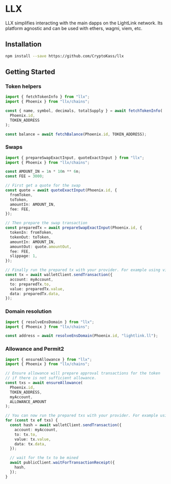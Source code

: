 # LLX

LLX simplifies interacting with the main dapps on the LightLink network. Its platform agnostic and can be used with ethers, wagmi, viem, etc.

## Installation

```bash
npm install --save https://github.com/CryptoKass/llx
```

## Getting Started

### Token helpers

```ts
import { fetchTokenInfo } from "llx";
import { Phoenix } from "llx/chains";

const { name, symbol, decimals, totalSupply } = await fetchTokenInfo(
  Phoenix.id,
  TOKEN_ADDRESS
);

const balance = await fetchBalance(Phoenix.id, TOKEN_ADDRESS);
```

### Swaps

```ts
import { prepareSwapExactInput, quoteExactInput } from "llx";
import { Phoenix } from "llx/chains";

const AMOUNT_IN = 1n * 10n ** 6n;
const FEE = 3000;

// First get a quote for the swap
const quote = await quoteExactInput(Phoenix.id, {
  fromToken,
  toToken,
  amountIn: AMOUNT_IN,
  fee: FEE,
});

// Then prepare the swap transaction
const preparedTx = await prepareSwapExactInput(Phoenix.id, {
  tokenIn: fromToken,
  tokenOut: toToken,
  amountIn: AMOUNT_IN,
  amountOut: quote.amountOut,
  fee: FEE,
  slippage: 1,
});

// Finally run the prepared tx with your provider. For example using viem:
const tx = await walletClient.sendTransaction({
  account: myAccount,
  to: preparedTx.to,
  value: preparedTx.value,
  data: preparedTx.data,
});
```

### Domain resolution

```ts
import { resolveEnsDomain } from "llx";
import { Phoenix } from "llx/chains";

const address = await resolveEnsDomain(Phoenix.id, "lightlink.ll");
```

### Allowance and Permit2

```ts
import { ensureAllowance } from "llx";
import { Phoenix } from "llx/chains";

// Ensure allowance will prepare approval transactions for the token
// if there is not sufficient allowance.
const txs = await ensureAllowance(
  Phoenix.id,
  TOKEN_ADDRESS,
  myAccount,
  ALLOWANCE_AMOUNT
);

// You can now run the prepared txs with your provider. For example using viem:
for (const tx of txs) {
  const hash = await walletClient.sendTransaction({
    account: myAccount,
    to: tx.to,
    value: tx.value,
    data: tx.data,
  });

  // wait for the tx to be mined
  await publicClient.waitForTransactionReceipt({
    hash,
  });
}
```
